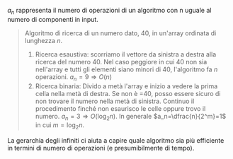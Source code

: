 $a_n$ rappresenta il numero di operazioni di un algoritmo con n uguale al numero di componenti in input.

> Algoritmo di ricerca di un numero dato, 40, in un'array ordinata di lunghezza $n$.
> 1. Ricerca esaustiva: scorriamo il vettore da sinistra a destra alla ricerca del numero 40. Nel caso peggiore in cui 40 non sia nell'array e tutti gli elementi siano minori di 40, l'algoritmo fa $n$ operazioni. $a_n=9 \Rightarrow O(n)$
> 2. Ricerca binaria: Divido a metà l'array e inizio a vedere la prima cella nella metà di destra. Se non è =40, posso essere sicuro di non trovare il numero nella metà di sinistra. Continuo il procedimento finché non esaurisco le celle oppure trovo il numero. $a_n=3 \Rightarrow O(\log_2 n)$. In generale $a_n=\dfrac{n}{2^m}=1$ in cui $m=\log_2 n$.

La gerarchia degli infiniti ci aiuta a capire quale algoritmo sia più efficiente in termini di numero di operazioni (e presumibilmente di tempo).